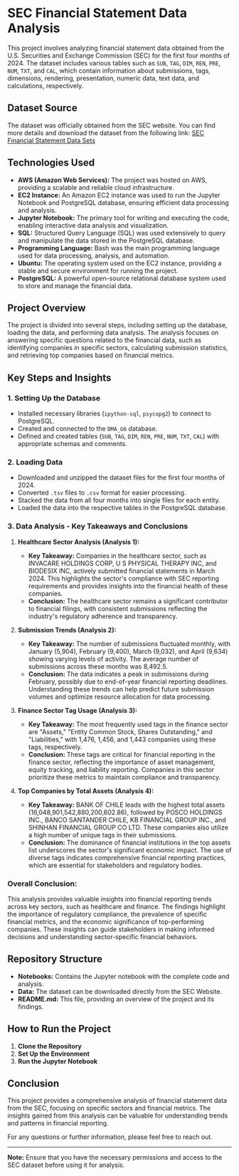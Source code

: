 # SEC Financial Statement Data Analysis

This project involves analyzing financial statement data obtained from the U.S. Securities and Exchange Commission (SEC) for the first four months of 2024. The dataset includes various tables such as `SUB`, `TAG`, `DIM`, `REN`, `PRE`, `NUM`, `TXT`, and `CAL`, which contain information about submissions, tags, dimensions, rendering, presentation, numeric data, text data, and calculations, respectively.

## Dataset Source
The dataset was officially obtained from the SEC website. You can find more details and download the dataset from the following link:
[SEC Financial Statement Data Sets]([https://www.sec.gov/data-research/sec-markets-data/financial-statement-data-sets](https://www.sec.gov/data-research/sec-markets-data/financial-statement-notes-data-sets))

## Technologies Used
- **AWS (Amazon Web Services):** The project was hosted on AWS, providing a scalable and reliable cloud infrastructure.
- **EC2 Instance:** An Amazon EC2 instance was used to run the Jupyter Notebook and PostgreSQL database, ensuring efficient data processing and analysis.
- **Jupyter Notebook:** The primary tool for writing and executing the code, enabling interactive data analysis and visualization.
- **SQL:** Structured Query Language (SQL) was used extensively to query and manipulate the data stored in the PostgreSQL database.
- **Programming Language:** Bash was the main programming language used for data processing, analysis, and automation.
- **Ubuntu:** The operating system used on the EC2 instance, providing a stable and secure environment for running the project.
- **PostgreSQL:** A powerful open-source relational database system used to store and manage the financial data.

## Project Overview
The project is divided into several steps, including setting up the database, loading the data, and performing data analysis. The analysis focuses on answering specific questions related to the financial data, such as identifying companies in specific sectors, calculating submission statistics, and retrieving top companies based on financial metrics.

## Key Steps and Insights

### 1. **Setting Up the Database**
   - Installed necessary libraries (`ipython-sql`, `psycopg2`) to connect to PostgreSQL.
   - Created and connected to the `DMA_G6` database.
   - Defined and created tables (`SUB`, `TAG`, `DIM`, `REN`, `PRE`, `NUM`, `TXT`, `CAL`) with appropriate schemas and comments.

### 2. **Loading Data**
   - Downloaded and unzipped the dataset files for the first four months of 2024.
   - Converted `.tsv` files to `.csv` format for easier processing.
   - Stacked the data from all four months into single files for each entity.
   - Loaded the data into the respective tables in the PostgreSQL database.

### 3. **Data Analysis - Key Takeaways and Conclusions**

1. **Healthcare Sector Analysis (Analysis 1):**
   - **Key Takeaway:** Companies in the healthcare sector, such as INVACARE HOLDINGS CORP, U S PHYSICAL THERAPY INC, and BIODESIX INC, actively submitted financial statements in March 2024. This highlights the sector's compliance with SEC reporting requirements and provides insights into the financial health of these companies.
   - **Conclusion:** The healthcare sector remains a significant contributor to financial filings, with consistent submissions reflecting the industry's regulatory adherence and transparency.

2. **Submission Trends (Analysis 2):**
   - **Key Takeaway:** The number of submissions fluctuated monthly, with January (5,904), February (9,400), March (9,032), and April (9,634) showing varying levels of activity. The average number of submissions across these months was 8,492.5.
   - **Conclusion:** The data indicates a peak in submissions during February, possibly due to end-of-year financial reporting deadlines. Understanding these trends can help predict future submission volumes and optimize resource allocation for data processing.

3. **Finance Sector Tag Usage (Analysis 3):**
   - **Key Takeaway:** The most frequently used tags in the finance sector are "Assets," "Entity Common Stock, Shares Outstanding," and "Liabilities," with 1,476, 1,456, and 1,443 companies using these tags, respectively.
   - **Conclusion:** These tags are critical for financial reporting in the finance sector, reflecting the importance of asset management, equity tracking, and liability reporting. Companies in this sector prioritize these metrics to maintain compliance and transparency.

4. **Top Companies by Total Assets (Analysis 4):**
   - **Key Takeaway:** BANK OF CHILE leads with the highest total assets (16,048,901,542,880,200,602.86), followed by POSCO HOLDINGS INC., BANCO SANTANDER CHILE, KB FINANCIAL GROUP INC., and SHINHAN FINANCIAL GROUP CO LTD. These companies also utilize a high number of unique tags in their submissions.
   - **Conclusion:** The dominance of financial institutions in the top assets list underscores the sector's significant economic impact. The use of diverse tags indicates comprehensive financial reporting practices, which are essential for stakeholders and regulatory bodies.

### Overall Conclusion:
This analysis provides valuable insights into financial reporting trends across key sectors, such as healthcare and finance. The findings highlight the importance of regulatory compliance, the prevalence of specific financial metrics, and the economic significance of top-performing companies. These insights can guide stakeholders in making informed decisions and understanding sector-specific financial behaviors.

## Repository Structure
- **Notebooks:** Contains the Jupyter notebook with the complete code and analysis.
- **Data:** The dataset can be downloaded directly from the SEC Website. 
- **README.md:** This file, providing an overview of the project and its findings.

## How to Run the Project
1. **Clone the Repository**
2. **Set Up the Environment**
3. **Run the Jupyter Notebook**

## Conclusion
This project provides a comprehensive analysis of financial statement data from the SEC, focusing on specific sectors and financial metrics. The insights gained from this analysis can be valuable for understanding trends and patterns in financial reporting.

For any questions or further information, please feel free to reach out.

---

**Note:** Ensure that you have the necessary permissions and access to the SEC dataset before using it for analysis.

